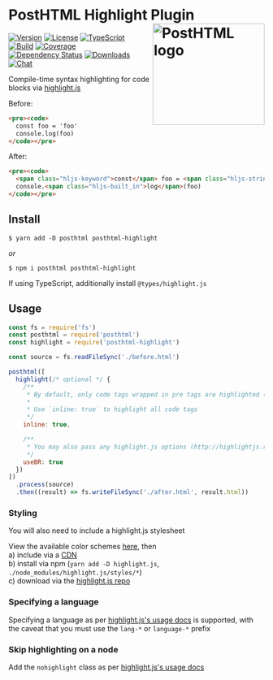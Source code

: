 # PostHTML Highlight Plugin <img align="right" width="220" height="200" title="PostHTML logo" src="http://posthtml.github.io/posthtml/logo.svg">

[![Version][npm-version-shield]][npm]
[![License][wtfpl-shield]][wtfpl]
[![TypeScript][typescript-shield]][typescript]
[![Build][travis-ci-shield]][travis-ci]
[![Coverage][codecov-shield]][codecov]
[![Dependency Status][david-dm-shield]][david-dm]
[![Downloads][npm-stats-shield]][npm-stats]
[![Chat][gitter-shield]][gitter]

Compile-time syntax highlighting for code blocks via [highlight.js][]

Before:
``` html
<pre><code>
  const foo = 'foo'
  console.log(foo)
</code></pre>
```

After:
``` html
<pre><code>
  <span class="hljs-keyword">const</span> foo = <span class="hljs-string">'foo'</span>
  console.<span class="hljs-built_in">log</span>(foo)
</code></pre>
```

## Install

```
$ yarn add -D posthtml posthtml-highlight
```
_or_
```
$ npm i posthtml posthtml-highlight
```

If using TypeScript, additionally install `@types/highlight.js`

## Usage

``` js
const fs = require('fs')
const posthtml = require('posthtml')
const highlight = require('posthtml-highlight')

const source = fs.readFileSync('./before.html')

posthtml([
  highlight(/* optional */ {
    /**
     * By default, only code tags wrapped in pre tags are highlighted (i.e. <pre><code><code/><pre/>)
     * 
     * Use `inline: true` to highlight all code tags
     */
    inline: true,

    /**
     * You may also pass any highlight.js options (http://highlightjs.readthedocs.io/en/latest/api.html#configure-options)
     */
    useBR: true
  })
])
  .process(source)
  .then((result) => fs.writeFileSync('./after.html', result.html))
```

### Styling

You will also need to include a highlight.js stylesheet

View the available color schemes [here](https://highlightjs.org/static/demo/), then  
a) include via a [CDN](https://cdnjs.com/libraries/highlight.js)  
b) install via npm (`yarn add -D highlight.js`, `./node_modules/highlight.js/styles/*`)  
c) download via the [highlight.js repo](https://github.com/isagalaev/highlight.js/tree/master/src/styles)

### Specifying a language

Specifying a language as per [highlight.js's usage docs][] is supported, with the caveat that you must use the `lang-*` or `language-*` prefix

### Skip highlighting on a node

Add the `nohighlight` class as per [highlight.js's usage docs][]

[highlight.js]: https://highlightjs.org/

[highlight.js's usage docs]: https://highlightjs.org/usage/

[npm]: https://www.npmjs.com/package/posthtml-highlight
[npm-version-shield]: https://img.shields.io/npm/v/posthtml-highlight.svg

[npm-stats]: http://npm-stat.com/charts.html?package=posthtml-highlight&author=&from=&to=
[npm-stats-shield]: https://img.shields.io/npm/dt/posthtml-highlight.svg?maxAge=2592000

[david-dm]: https://david-dm.org/caseyWebb/posthtml-highlight
[david-dm-shield]: https://david-dm.org/caseyWebb/posthtml-highlight.svg

[typescript]: https://www.typescriptlang.org/
[typescript-shield]: https://img.shields.io/badge/definitions-TypeScript-blue.svg

[travis-ci]: https://travis-ci.org/caseyWebb/posthtml-highlight/
[travis-ci-shield]: https://img.shields.io/travis/caseyWebb/posthtml-highlight/master.svg

[codecov]: https://codecov.io/gh/caseyWebb/posthtml-highlight
[codecov-shield]: https://img.shields.io/codecov/c/github/caseyWebb/posthtml-highlight.svg

[gitter]: https://gitter.im/posthtml/posthtml
[gitter-shield]: https://badges.gitter.im/posthtml/posthtml.svg

[wtfpl]: ./LICENSE.md
[wtfpl-shield]: https://img.shields.io/npm/l/posthtml-highlight.svg
